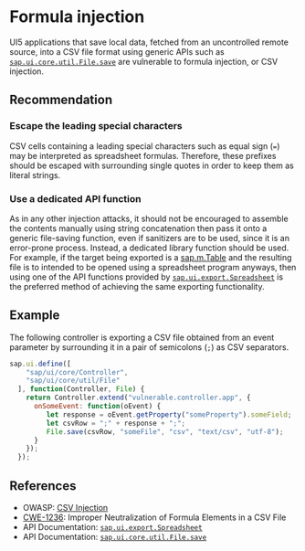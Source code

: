 # Formula injection

UI5 applications that save local data, fetched from an uncontrolled remote source, into a CSV file format using generic APIs such as [`sap.ui.core.util.File.save`](https://sapui5.hana.ondemand.com/sdk/#/api/sap.ui.core.util.File%23methods/sap.ui.core.util.File.save) are vulnerable to formula injection, or CSV injection.

## Recommendation

### Escape the leading special characters

CSV cells containing a leading special characters such as equal sign (`=`) may be interpreted as spreadsheet formulas. Therefore, these prefixes should be escaped with surrounding single quotes in order to keep them as literal strings.

### Use a dedicated API function

As in any other injection attacks, it should not be encouraged to assemble the contents manually using string concatenation then pass it onto a generic file-saving function, even if sanitizers are to be used, since it is an error-prone process. Instead, a dedicated library function should be used. For example, if the target being exported is a [sap.m.Table](https://sapui5.hana.ondemand.com/sdk/#/api/sap.m.Table) and the resulting file is to intended to be opened using a spreadsheet program anyways, then using one of the API functions provided by [`sap.ui.export.Spreadsheet`](https://sapui5.hana.ondemand.com/#/entity/sap.ui.export.Spreadsheet) is the preferred method of achieving the same exporting functionality.

## Example

The following controller is exporting a CSV file obtained from an event parameter by surrounding it in a pair of semicolons (`;`) as CSV separators.

``` javascript
sap.ui.define([
    "sap/ui/core/Controller",
    "sap/ui/core/util/File"
  ], function(Controller, File) {
    return Controller.extend("vulnerable.controller.app", {
      onSomeEvent: function(oEvent) {
         let response = oEvent.getProperty("someProperty").someField;
         let csvRow = ";" + response + ";";
         File.save(csvRow, "someFile", "csv", "text/csv", "utf-8");
      }
    });
  });
```

## References

- OWASP: [CSV Injection](https://owasp.org/www-community/attacks/CSV_Injection)
- [CWE-1236](https://cwe.mitre.org/data/definitions/1236.html): Improper Neutralization of Formula Elements in a CSV File
- API Documentation: [`sap.ui.export.Spreadsheet`](https://sapui5.hana.ondemand.com/#/entity/sap.ui.export.Spreadsheet)
- API Documentation: [`sap.ui.core.util.File.save`](https://sapui5.hana.ondemand.com/sdk/#/api/sap.ui.core.util.File%23methods/sap.ui.core.util.File.save)
